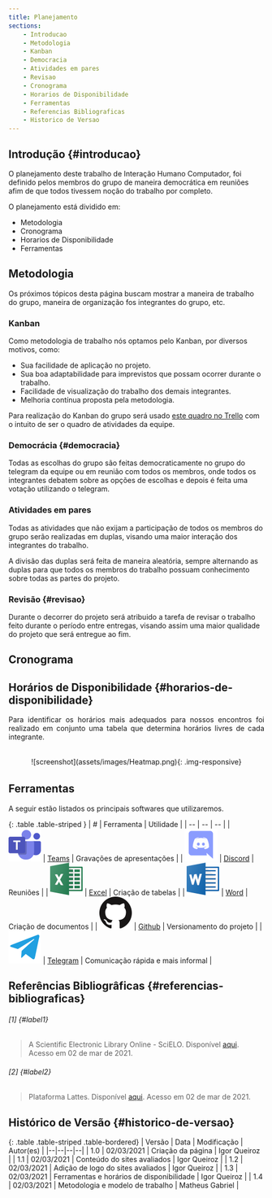 ```yaml
---
title: Planejamento
sections:
    - Introducao
    - Metodologia
    - Kanban
    - Democracia
    - Atividades em pares
    - Revisao
    - Cronograma
    - Horarios de Disponibilidade
    - Ferramentas
    - Referencias Bibliograficas
    - Historico de Versao
---
```


## Introdução {#introducao}

O planejamento deste trabalho de Interação Humano Computador, foi definido
pelos membros do grupo de maneira democrática em reuniões afim de que 
todos tivessem noção do trabalho por completo.

O planejamento está dividido em:

*  Metodologia
*  Cronograma
*  Horarios de Disponibilidade
*  Ferramentas

## Metodologia

Os próximos tópicos desta página buscam mostrar a maneira de trabalho do grupo, maneira de organização
fos integrantes do grupo, etc.

### Kanban

Como metodologia de trabalho nós optamos pelo Kanban, por diversos motivos, como:
*  Sua facilidade de aplicação no projeto.
*  Sua boa adaptabilidade para imprevistos que possam ocorrer durante o trabalho.
*  Facilidade de visualização do trabalho dos demais integrantes.
*  Melhoria contínua proposta pela metodologia.

Para realização do Kanban do grupo será usado [este quadro no Trello](https://trello.com/b/ww3ulzYy/kanban)
com o intuito de ser o quadro de atividades da equipe.
### Democrácia {#democracia}

Todas as escolhas do grupo são feitas democraticamente 
no grupo do telegram da equipe ou em reunião com todos os membros, 
onde todos os integrantes debatem sobre as opções de escolhas e depois 
é feita uma votação utilizando o telegram.

### Atividades em pares

Todas as atividades que não exijam a participação de todos os membros do
grupo serão realizadas em duplas, visando uma maior interação dos integrantes
do trabalho.

A divisão das duplas será feita de maneira aleatória, sempre alternando as
duplas para que todos os membros do trabalho possuam conhecimento sobre
todas as partes do projeto.

### Revisão {#revisao}

Durante o decorrer do projeto será atribuido a tarefa de revisar o trabalho
feito durante o período entre entregas, visando assim uma maior qualidade 
do projeto que será entregue ao fim.

## Cronograma

## Horários de Disponibilidade {#horarios-de-disponibilidade}

<div style="text-align: justify;">
Para identificar os horários mais adequados para nossos encontros foi realizado em conjunto uma tabela que determina horários livres de cada integrante.
</div>

<div class="screenshot-holder" style="display: flex; justify-content: center;margin: 2rem auto">
  ![screenshot](assets/images/Heatmap.png){: .img-responsive}
</div>

## Ferramentas

<div style="text-align: justify;">
A seguir estão listados os principais softwares que utilizaremos.
</div>

<div class="table-responsive">

{: .table .table-striped }
| # | Ferramenta | Utilidade |
| -- | -- | -- |
| ![Teams](assets/images/logos/Teams.png)  | [Teams](https://www.microsoft.com/pt-br/microsoft-teams/free) | Gravações de apresentações |
| ![Discord](assets/images/logos/Discord.png)  | [Discord](https://discord.com/) | Reuniões |
| ![Excel](assets/images/logos/Excel.png)  | [Excel](https://www.microsoft.com/pt-br/microsoft-365/free-office-online-for-the-web) | Criação de tabelas |
| ![Word](assets/images/logos/Word.png)  | [Word](https://www.microsoft.com/pt-br/microsoft-365/free-office-online-for-the-web) | Criação de documentos |
| ![Github](assets/images/logos/Github.png)  | [Github](https://github.com/) | Versionamento do projeto |
| ![Telegram](assets/images/logos/Telegram.png)  | [Telegram](https://telegram.org/) | Comunicação rápida e mais informal |

</div>

## Referências Bibliogrâficas {#referencias-bibliograficas}

###### [1] {#label1}
> A Scientific Electronic Library Online - SciELO. Disponível [aqui](http://www.scielo.br/scielo.php?script=sci_home&lng=pt&nrm=iso). Acesso em 02 de mar de 2021.

###### [2] {#label2}
> Plataforma Lattes. Disponível [aqui](http://lattes.cnpq.br/). Acesso em 02 de mar de 2021.

## Histórico de Versão {#historico-de-versao}

{: .table .table-striped .table-bordered}
| Versão | Data | Modificação | Autor(es) |
|--|--|--|--|
| 1.0 | 02/03/2021 | Criação da página | Igor Queiroz |
| 1.1 | 02/03/2021 | Conteúdo do sites avaliados | Igor Queiroz |
| 1.2 | 02/03/2021 | Adição de logo do sites avaliados | Igor Queiroz |
| 1.3 | 02/03/2021 | Ferramentas e horários de disponibilidade | Igor Queiroz |
| 1.4 | 02/03/2021 | Metodologia e modelo de trabalho | Matheus Gabriel |
